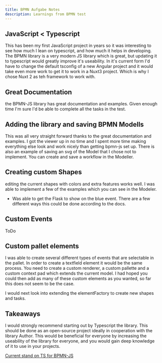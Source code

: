 ```yaml
---
title: BPMN Aufgabe Notes
description: Learnings from BPMN test
---
```


## JavaScript < Typescript

This has been my first JavaScript project in years so it was interesting to see how much I lean on typescript, and how much it helps in developing. The BPMN library is a very modern JS library which is great, but updating it to typescript would greatly improve it's useability. In it's current form I'd have to change the default tsconfig of a new Angular project and it would take even more work to get it to work in a Nuxt3 project. Which is why I chose Nuxt 2 as teh framework to work with.

## Great Documentation

the BPMN-JS library has great documentation and examples. Given enough time I'm sure I'd be able to complete all the tasks in the test.

## Adding the library and saving BPMN Modells

This was all very straight forward thanks to the great documentation and examples. I got the viewer up in no time and I spent more time making everything else look and work nicely than getting bpmn-js set up. There is also an example of saving an svg of the Model that I chose not to implement. You can create and save a workflow in the Modeller.

## Creating custom Shapes

editing the current shapes with colors and extra features works well. I was able to implement a few of the examples which you can see in the Modeler.

- Was able to get the Flask to show on the blue event. There are a few different ways this could be done according to the docs.

## Custom Events

ToDo

## Custom pallet elements

I was able to create several different types of events that are selectable in the pallet. In order to create a textfield element it would be the same process. You need to create a custom renderer, a custom pallette and a custom context pad which extends the current model. I had hoped you could then add as many of these custom elements as you wanted, so far this does not seem to be the case.

I would next look into extending the elementFactory to create new shapes and tasks.

## Takeaways

I would strongly recommend starting out by Typescript the library. This should be done as an open-source project ideally in cooperation with the library Author. This would be beneficial for everyone by increasing the useability of the library for everyone, and you would gain deep knowledge of it to use in your projects.

[Current stand on TS for BPMN-JS](https://github.com/bpmn-io/bpmn-js/issues/1002)
